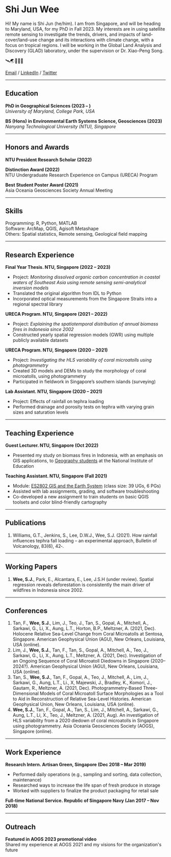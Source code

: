 # Shi Jun Wee

Hi! My name is Shi Jun (he/him). I am from Singapore, and will be heading to Maryland, USA, for my PhD in Fall 2023. My interests are in using satellite remote sensing to investigate the trends, drivers, and impacts of land-cover/land-use change and its interactions with climate change, with a focus on tropical regions. I will be working in the Global Land Analysis and Discovery (GLAD) laboratory, under the supervision or Dr. Xiao-Peng Song.

🛰️🌏🌳🌾🔥

[Email](mailto:sjwee@umd.edu) / [LinkedIn](https://www.linkedin.com/in/weeshijun/) / [Twitter](https://twitter.com/shijunwee)

---
## Education 
**PhD in Geographical Sciences (2023 – )**  
*University of Maryland, College Park, USA*

**BS (Hons) in Environmental Earth Systems Science, Geosciences (2023)**  
*Nanyang Technological University (NTU), Singapore*

---
## Honors and Awards
**NTU President Research Scholar (2022)**

**Distinction Award (2022)**  
NTU Undergraduate Research Experience on Campus (URECA) Program  

**Best Student Poster Award (2021)**  
Asia Oceania Geosciences Society Annual Meeting  

---
## Skills
Programming: R, Python, MATLAB  
Software: ArcMap, QGIS, Agisoft Metashape  
Others: Spatial statistics, Remote sensing, Geological field mapping

---
## Research Experience

**Final Year Thesis. NTU, Singapore (2022 – 2023)**
- Project: *Monitoring dissolved organic carbon concentration in coastal waters of Southeast Asia using remote sensing semi-analytical inversion models*  
- Translated the original algorithm from IDL to Python  
- Incorporated optical measurements from the Singapore Straits into a regional spectral library

**URECA Program. NTU, Singapore (2021 – 2022)**
- Project: *Explaining the spatiotemporal distribution of annual biomass fires in Indonesia since 2002*
- Constructed yearly spatial regression models (GWR) using multiple publicly available datasets

**URECA Program. NTU, Singapore (2020 – 2021)**
- Project: *Investigating the HLS variability of coral microatolls using photogrammetry*
- Created 3D models and DEMs to study the morphology of coral microatolls, using photogrammetry
- Participated in fieldwork in Singapore’s southern islands (surveying)

**Lab Assistant. NTU, Singapore (2020 – 2021)**
- Project: Effects of rainfall on tephra loading
- Performed drainage and porosity tests on tephra with varying grain sizes and saturation levels

---
## Teaching Experience

**Guest Lecturer. NTU, Singapore (Oct 2022)**
- Presented my study on biomass fires in Indonesia, with an emphasis on GIS applications, to [Geography students](https://nie.edu.sg/our-people/academic-groups/humanities-and-social-studies-education/ba#AAG23H) at the National Institute of Education

**Teaching Assistant. NTU, Singapore (Fall 2021)**
- Module: [ES2802 GIS and the Earth System](https://www.ntu.edu.sg/ase/admissions/undergraduate-programmes/modules-listing/gis-and-the-earth-system) (class size: 39 UGs, 6 PGs)
- Assisted with lab assignments, grading, and software troubleshooting
- Co-developed a new assignment to train students on basic QGIS toolsets and color blind-friendly cartography

---
## Publications
1. Williams, G.T., Jenkins, S., Lee, D.W.J., Wee, S.J. (2021). How rainfall influences tephra fall loading – an experimental approach, Bulletin of Volcanology, 83(6), 42‑.

---
## Working Papers
1. **Wee, S.J.**, Park, E., Alcantara, E., Lee, J.S.H (under review). Spatial regression reveals deforestation is consistently the main driver of wildfires in Indonesia since 2002.

---
## Conferences
1. Tan, F., **Wee, S.J.**, Lim, J., Teo, J., Tan, S., Gopal, A., Mitchell, A., Sarkawi, G., Li, X., Aung, L.T., Horton, B.P., Meltzner, A. (2021, Dec). Holocene Relative Sea-Level Change from Coral Microatolls at Sentosa, Singapore. American Geophysical Union (AGU), New Orleans, Louisiana, USA (online).
2. Lim, J., **Wee, S.J.**, Tan, F., Tan, S., Gopal, A., Mitchell, A., Teo, J., Sarkawi, G., Li, X., Aung, L.T., Meltzner, A. (2021, Dec). Investigation of an Ongoing Sequence of Coral Microatoll Diedowns in Singapore (2020–2024?). American Geophysical Union (AGU), New Orleans, Louisiana, USA (online).
3. Tan, S., **Wee, S.J.**, Tan, F., Gopal, A., Teo, J., Mitchell, A., Lim, J., Sarkawi, G., Aung, L.T., Li., X, Majewski, J., Bradley, K., Komori, J., Gautam, R., Meltzner, A. (2021, Dec). Photogrammetry-Based Three-Dimensional Models of Coral Microatoll Surface Morphologies as a Tool to Aid in Reconstruction of Relative Sea-Level Histories. American Geophysical Union, New Orleans, Louisiana, USA (online).
4. **Wee, S.J.**, Tan, F., Gopal, A., Tan, S., Lim, J., Mitchell, A., Sarkawi, G., Aung, L.T., Li, X., Teo, J., Meltzner, A. (2021, Aug). An investigation of HLS variability from a 2020 diedown of coral microatolls in Singapore using photogrammetry. Asia Oceania Geosciences Society (AOGS), Singapore (online).

---
## Work Experience
**Research Intern. Artisan Green, Singapore (Dec 2018 – Mar 2019)**
- Performed daily operations (e.g., sampling and sorting, data collection, maintenance)
- Researched ways to increase the life span of fresh produce in storage
- Worked with suppliers to finalize the product packaging for retail sale

**Full-time National Service. Republic of Singapore Navy (Jan 2017 – Nov 2018)**

---
## Outreach
**Featured in AOGS 2023 promotional video**  
Shared my experience at AOGS 2021 and my visions for the organization's future
